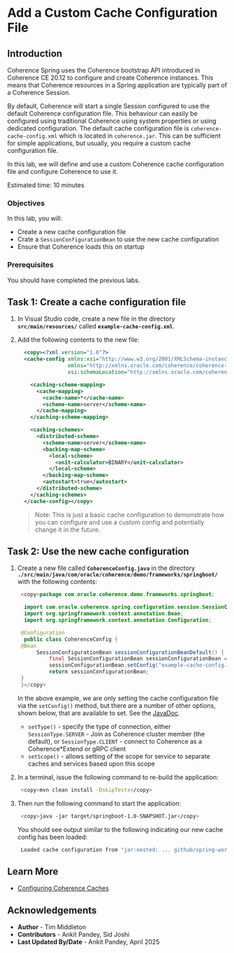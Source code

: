 # Add a Custom Cache Configuration File

## Introduction
                     
Coherence Spring uses the Coherence bootstrap API introduced in Coherence CE 20.12 to configure and create Coherence instances. 
This means that Coherence resources in a Spring application are typically part of a Coherence Session.

By default, Coherence will start a single Session configured to use the default Coherence configuration file. 
This behaviour can easily be configured using traditional Coherence using system properties or using dedicated configuration.
The default cache configuration file is `coherence-cache-config.xml` which is located in `coherence.jar`. 
This can be sufficient for simple applications, but usually, you require a custom cache configuration file.

In this lab, we will define and use a custom Coherence cache configuration file and configure Coherence to use it.

Estimated time: 10 minutes

### Objectives

In this lab, you will:

* Create a new cache configuration file
* Crate a `SessionConfigurationBean` to use the new cache configuration 
* Ensure that Coherence loads this on startup

### Prerequisites
     
You should have completed the previous labs.

## Task 1: Create a cache configuration file

1. In Visual Studio code, create a new file in the directory **`src/main/resources/`** called **`example-cache-config.xml`**.

2. Add the following contents to the new file:
   
    ```xml
      <copy><?xml version="1.0"?>
      <cache-config xmlns:xsi="http://www.w3.org/2001/XMLSchema-instance"
                    xmlns="http://xmlns.oracle.com/coherence/coherence-cache-config"
                    xsi:schemaLocation="http://xmlns.oracle.com/coherence/coherence-cache-config coherence-cache-config.xsd">

        <caching-scheme-mapping>
          <cache-mapping>
            <cache-name>*</cache-name>
            <scheme-name>server</scheme-name>
          </cache-mapping>
        </caching-scheme-mapping>

        <caching-schemes>
          <distributed-scheme>
            <scheme-name>server</scheme-name>
            <backing-map-scheme>
              <local-scheme>
                <unit-calculator>BINARY</unit-calculator>
              </local-scheme>
            </backing-map-scheme>
            <autostart>true</autostart>
          </distributed-scheme>
        </caching-schemes>
      </cache-config></copy>
    ```

    > Note: This is just a basic cache configuration to demonstrate how you can configure and use a custom config and potentially change it in the future.

## Task 2: Use the new cache configuration

1. Create a new file called **`CoherenceConfig.java`** in the directory **`./src/main/java/com/oracle/coherence/demo/frameworks/springboot/`** with the following contents:

    ```java
     <copy>package com.oracle.coherence.demo.frameworks.springboot;

      import com.oracle.coherence.spring.configuration.session.SessionConfigurationBean;
      import org.springframework.context.annotation.Bean;
      import org.springframework.context.annotation.Configuration;

     @Configuration
      public class CoherenceConfig {
     @Bean
          SessionConfigurationBean sessionConfigurationBeanDefault() {
              final SessionConfigurationBean sessionConfigurationBean = new SessionConfigurationBean();
              sessionConfigurationBean.setConfig("example-cache-config.xml");
              return sessionConfigurationBean;
     }
     }</copy>
    ``` 
   
    In the above example, we are only setting the cache configuration file via the `setConfig()` method, but there are a number of other options, shown below, that are available to set. See the [JavaDoc](https://spring.coherence.community/4.3.0/refdocs/api/com/oracle/coherence/spring/configuration/session/SessionConfigurationBean.html).

      * `setType()` - specify the type of connection, either `SessionType.SERVER` - Join as Coherence cluster member (the default), or `SessionType.CLIENT` - connect to Coherence as a Coherence*Extend or gRPC client
      * `setScope()` - allows setting of the scope for service to separate caches and services based upon this scope

2. In a terminal, issue the following command to re-build the application:

    ```bash
     <copy>mvn clean install -DskipTests</copy>
    ```

3. Then run the following command to start the application:

    ```bash
     <copy>java -jar target/springboot-1.0-SNAPSHOT.jar</copy>
    ```   
   
    You should see output similar to the following indicating our new cache config has been loaded:

    ```bash
     Loaded cache configuration from "jar:nested: ... github/spring-workshop/target/springboot-1.0-SNAPSHOT.jar/!BOOT-INF/classes/!/example-cache-config.xml"
    ```

## Learn More
   
* [Configuring Coherence Caches](https://docs.oracle.com/en/middleware/fusion-middleware/coherence/14.1.2/develop-applications/configuring-caches.html#GUID-2EF76F2B-ABF2-43AC-BF47-A600564465A2)

## Acknowledgements

* **Author** - Tim Middleton
* **Contributors** - Ankit Pandey, Sid Joshi
* **Last Updated By/Date** - Ankit Pandey, April 2025